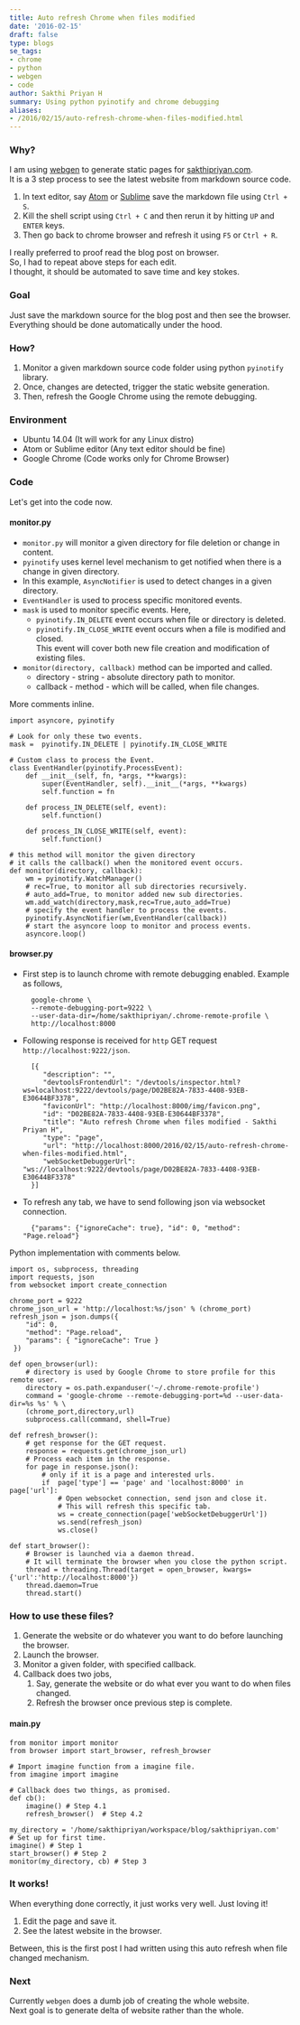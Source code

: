```yaml
---
title: Auto refresh Chrome when files modified
date: '2016-02-15'
draft: false
type: blogs
se_tags:
- chrome
- python
- webgen
- code
author: Sakthi Priyan H
summary: Using python pyinotify and chrome debugging
aliases:
- /2016/02/15/auto-refresh-chrome-when-files-modified.html
---
```


### Why?
I am using [webgen](https://github.com/sakthipriyan/webgen) to generate static pages for [sakthipriyan.com](http://sakthipriyan.com).  
It is a 3 step process to see the latest website from markdown source code.

1. In text editor, say [Atom](https://atom.io/) or [Sublime](https://www.sublimetext.com/) save the markdown file using `Ctrl + S`.
2. Kill the shell script using `Ctrl + C` and then rerun it by hitting `UP` and `ENTER` keys.
3. Then go back to chrome browser and refresh it using `F5` or `Ctrl + R`.

I really preferred to proof read the blog post on browser.  
So, I had to repeat above steps for each edit.  
I thought, it should be automated to save time and key stokes.  

### Goal
Just save the markdown source for the blog post and then see the browser.  
Everything should be done automatically under the hood.

### How?
1. Monitor a given markdown source code folder using python `pyinotify` library.
2. Once, changes are detected, trigger the static website generation.
3. Then, refresh the Google Chrome using the remote debugging.

### Environment
* Ubuntu 14.04 (It will work for any Linux distro)
* Atom or Sublime editor (Any text editor should be fine)
* Google Chrome (Code works only for Chrome Browser)

### Code
Let's get into the code now.

#### monitor.py
* `monitor.py` will monitor a given directory for file deletion or change in content.  
* `pyinotify` uses kernel level mechanism to get notified when there is a change in given directory.
* In this example, `AsyncNotifier` is used to detect changes in a given directory.
* `EventHandler` is used to process specific monitored events.
* `mask` is used to monitor specific events. Here,
    * `pyinotify.IN_DELETE` event occurs when file or directory is deleted.
    * `pyinotify.IN_CLOSE_WRITE` event occurs when a file is modified and closed.  
    This event will cover both new file creation and modification of existing files.
* `monitor(directory, callback)` method can be imported and called.
    * directory - string - absolute directory path to monitor.
    * callback - method - which will be called, when file changes.

More comments inline.

    import asyncore, pyinotify

    # Look for only these two events.
    mask =  pyinotify.IN_DELETE | pyinotify.IN_CLOSE_WRITE

    # Custom class to process the Event.
    class EventHandler(pyinotify.ProcessEvent):
        def __init__(self, fn, *args, **kwargs):
            super(EventHandler, self).__init__(*args, **kwargs)
            self.function = fn

        def process_IN_DELETE(self, event):
            self.function()

        def process_IN_CLOSE_WRITE(self, event):
            self.function()

    # this method will monitor the given directory
    # it calls the callback() when the monitored event occurs.
    def monitor(directory, callback):
        wm = pyinotify.WatchManager()
        # rec=True, to monitor all sub directories recursively.
        # auto_add=True, to monitor added new sub directories.
        wm.add_watch(directory,mask,rec=True,auto_add=True)
        # specify the event handler to process the events.
        pyinotify.AsyncNotifier(wm,EventHandler(callback))
        # start the asyncore loop to monitor and process events.
        asyncore.loop()


#### browser.py

* First step is to launch chrome with remote debugging enabled. Example as follows,

        google-chrome \
        --remote-debugging-port=9222 \
        --user-data-dir=/home/sakthipriyan/.chrome-remote-profile \
        http://localhost:8000

* Following response is received for `http` GET request `http://localhost:9222/json`.

        [{
           "description": "",
           "devtoolsFrontendUrl": "/devtools/inspector.html?ws=localhost:9222/devtools/page/D02BE82A-7833-4408-93EB-E30644BF3378",
           "faviconUrl": "http://localhost:8000/img/favicon.png",
           "id": "D02BE82A-7833-4408-93EB-E30644BF3378",
           "title": "Auto refresh Chrome when files modified - Sakthi Priyan H",
           "type": "page",
           "url": "http://localhost:8000/2016/02/15/auto-refresh-chrome-when-files-modified.html",
           "webSocketDebuggerUrl": "ws://localhost:9222/devtools/page/D02BE82A-7833-4408-93EB-E30644BF3378"
        }]

* To refresh any tab, we have to send following json via websocket connection.

        {"params": {"ignoreCache": true}, "id": 0, "method": "Page.reload"}

Python implementation with comments below.

    import os, subprocess, threading
    import requests, json
    from websocket import create_connection

    chrome_port = 9222
    chrome_json_url = 'http://localhost:%s/json' % (chrome_port)
    refresh_json = json.dumps({
        "id": 0,
        "method": "Page.reload",
        "params": { "ignoreCache": True }
     })

    def open_browser(url):
        # directory is used by Google Chrome to store profile for this remote user.
        directory = os.path.expanduser('~/.chrome-remote-profile')
        command = 'google-chrome --remote-debugging-port=%d --user-data-dir=%s %s' % \
        (chrome_port,directory,url)
        subprocess.call(command, shell=True)

    def refresh_browser():
        # get response for the GET request.
        response = requests.get(chrome_json_url)
        # Process each item in the response.
        for page in response.json():
            # only if it is a page and interested urls.
            if  page['type'] == 'page' and 'localhost:8000' in page['url']:
                # Open websocket connection, send json and close it.
                # This will refresh this specific tab.
                ws = create_connection(page['webSocketDebuggerUrl'])
                ws.send(refresh_json)
                ws.close()

    def start_browser():
        # Browser is launched via a daemon thread.
        # It will terminate the browser when you close the python script.
        thread = threading.Thread(target = open_browser, kwargs={'url':'http://localhost:8000'})
        thread.daemon=True
        thread.start()

### How to use these files?

1. Generate the website or do whatever you want to do before launching the browser.
2. Launch the browser.
3. Monitor a given folder, with specified callback.
4. Callback does two jobs,
    1. Say, generate the website or do what ever you want to do when files changed.
    2. Refresh the browser once previous step is complete.

#### main.py

    from monitor import monitor
    from browser import start_browser, refresh_browser

    # Import imagine function from a imagine file.
    from imagine import imagine

    # Callback does two things, as promised.
    def cb():
        imagine() # Step 4.1
        refresh_browser()  # Step 4.2

    my_directory = '/home/sakthipriyan/workspace/blog/sakthipriyan.com'
    # Set up for first time.
    imagine() # Step 1
    start_browser() # Step 2
    monitor(my_directory, cb) # Step 3

### It works!
When everything done correctly, it just works very well. Just loving it!

1. Edit the page and save it.
2. See the latest website in the browser.

Between, this is the first post I had written using this auto refresh when file changed mechanism.

### Next
Currently `webgen` does a dumb job of creating the whole website.  
Next goal is to generate delta of website rather than the whole.